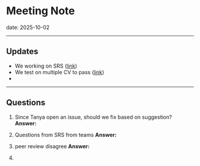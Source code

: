 # Meeting Note

date: 2025-10-02  

---

## Updates
- We working on SRS ([link](docs/SRS/SRS.pdf))  
- We test on multiple CV to pass ([link](docs/HazardAnalysis/HazardAnalysis.pdf))  
- 

---

## Questions
1. Since Tanya open an issue, should we fix based on suggestion?  
   **Answer:**  

2. Questions from SRS from teams 
   **Answer:**  

3. peer review disagree
   **Answer:**  

4. 
